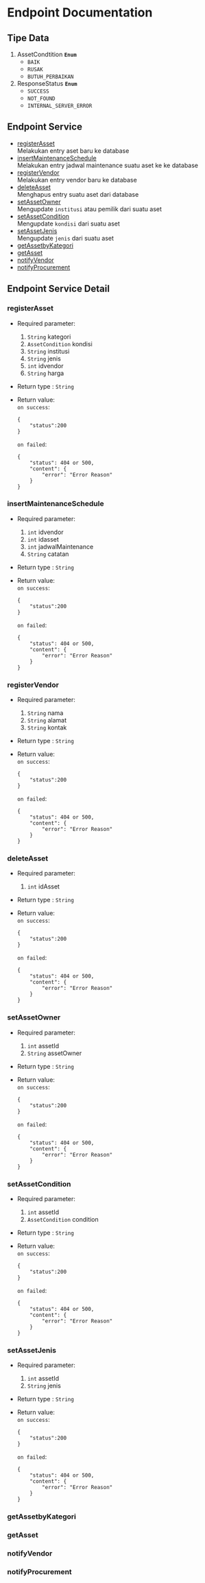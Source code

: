# Endpoint Documentation

## Tipe Data
1. AssetCondtition **`Enum`**
	- `BAIK` 
	- `RUSAK`
	- `BUTUH_PERBAIKAN`
2. ResponseStatus **`Enum`**
	- `SUCCESS`
	- `NOT_FOUND`
	- `INTERNAL_SERVER_ERROR`

## Endpoint Service

- [registerAsset](#registerAsset)  
Melakukan entry aset baru ke database  
- [insertMaintenanceSchedule](#insertMaintenanceSchedule)  
Melakukan entry jadwal maintenance suatu aset ke ke database  
- [registerVendor](#registerVendor)  
Melakukan entry vendor baru ke database  
- [deleteAsset](#deleteAsset)  
Menghapus entry suatu aset dari database  
- [setAssetOwner](#setAssetOwner)  
Mengupdate `institusi` atau pemilik dari suatu aset  
- [setAssetCondition](#setAssetCondition)  
Mengupdate `kondisi` dari suatu aset  
- [setAssetJenis](#setAssetJenis)  
Mengupdate `jenis` dari suatu aset  
- [getAssetbyKategori](#getAssetbyKategori)   
- [getAsset](#getAsset)   
- [notifyVendor](#notifyVendor)   
- [notifyProcurement](#notifyProcurement)  


## Endpoint Service Detail

### <a name="registerAsset">registerAsset</a>
- Required parameter:  
	1. `String` kategori  
	2. `AssetCondition` kondisi  
	3. `String` institusi  
	4. `String` jenis  
	5. `int` idvendor  
	6. `String` harga  
- Return type	: `String`  
- Return value:  
	`on success`:

	```
	{
		"status":200
	}
	```

	`on failed`:

	```
	{
		"status": 404 or 500,
		"content": {
			"error": "Error Reason"
		}
	}
	```

### <a name="insertMaintenanceSchedule">insertMaintenanceSchedule</a>
- Required parameter:  
	1. `int` idvendor
	2. `int` idasset
	3. `int` jadwalMaintenance
	4. `String` catatan
- Return type	: `String`  
- Return value:  
	`on success`:

	```
	{
		"status":200
	}
	```

	`on failed`:

	```
	{
		"status": 404 or 500,
		"content": {
			"error": "Error Reason"
		}
	}
	```

### <a name="registerVendor">registerVendor</a>
- Required parameter:  
	1. `String` nama
	2. `String` alamat
	3. `String` kontak
- Return type	: `String`  
- Return value:  
	`on success`:

	```
	{
		"status":200
	}
	```

	`on failed`:

	```
	{
		"status": 404 or 500,
		"content": {
			"error": "Error Reason"
		}
	}
	```

### <a name="deleteAsset">deleteAsset</a>
- Required parameter:  
	1. `int` idAsset
- Return type	: `String`  
- Return value:  
	`on success`:

	```
	{
		"status":200
	}
	```

	`on failed`:

	```
	{
		"status": 404 or 500,
		"content": {
			"error": "Error Reason"
		}
	}
	```

### <a name="setAssetOwner">setAssetOwner</a>
- Required parameter:  
	1. `int` assetId
	2. `String` assetOwner
- Return type	: `String`  
- Return value:  
	`on success`:

	```
	{
		"status":200
	}
	```

	`on failed`:

	```
	{
		"status": 404 or 500,
		"content": {
			"error": "Error Reason"
		}
	}
	```
	
### <a name="setAssetCondition">setAssetCondition</a>
- Required parameter:  
	1. `int` assetId
	2. `AssetCondition` condition
- Return type	: `String`  
- Return value:  
	`on success`:

	```
	{
		"status":200
	}
	```

	`on failed`:

	```
	{
		"status": 404 or 500,
		"content": {
			"error": "Error Reason"
		}
	}
	```
	
### <a name="setAssetJenis">setAssetJenis</a>
- Required parameter:  
	1. `int` assetId
	2. `String` jenis
- Return type	: `String`  
- Return value:  
	`on success`:

	```
	{
		"status":200
	}
	```

	`on failed`:

	```
	{
		"status": 404 or 500,
		"content": {
			"error": "Error Reason"
		}
	}
	```
	
### <a name="getAssetbyKategori">getAssetbyKategori</a>

### <a name="getAsset">getAsset</a>

### <a name="notifyVendor">notifyVendor</a>

### <a name="notifyProcurement">notifyProcurement</a>